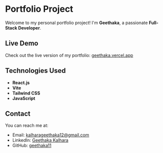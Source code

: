 # Portfolio Project

Welcome to my personal portfolio project! I'm **Geethaka**, a passionate **Full-Stack Developer**.

## Live Demo
Check out the live version of my portfolio: [geethaka.vercel.app](https://geethaka.vercel.app)

## Technologies Used
- **React.js**
- **Vite**
- **Tailwind CSS**
- **JavaScript**

## Contact
You can reach me at:
- Email: [kalharageethaka12@gmail.com](mailto:kalharageethaka12@gmail.com)
- LinkedIn: [Geethaka Kalhara](https://www.linkedin.com/in/geethaka-kalhara)
- GitHub: [geethaka11](https://github.com/geethaka11)

